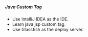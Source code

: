 ##### Java Custom Tag
* Use IntelliJ IDEA as the IDE.
* Learn java jsp custom tag.
* Use Glassfish as the deploy server.
